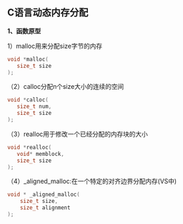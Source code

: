 ## C语言动态内存分配

**1、函数原型**

1）malloc用来分配size字节的内存

```c++
void *malloc( 
   size_t size 
);
```

（2）calloc分配n个size大小的连续的空间

```c++
void *calloc( 
   size_t num,
   size_t size 
);
```

（3）realloc用于修改一个已经分配的内存块的大小

```c++
void *realloc( 
   void* memblock, 
   size_t size 
);
```

（4）_aligned_malloc:在一个特定的对齐边界分配内存(VS中)

```c++
void * _aligned_malloc(
    size_t size, 
    size_t alignment
);
```
